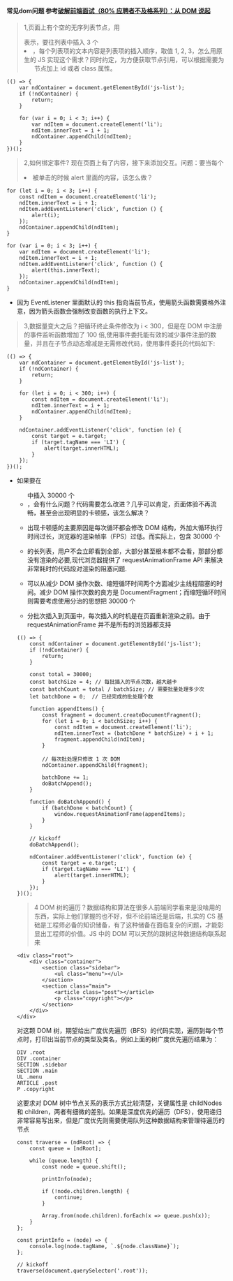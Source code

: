 #### 常见dom问题 参考[破解前端面试（80% 应聘者不及格系列）：从 DOM 说起](hhttps://juejin.im/post/58f558efac502e006c3e5c97)

> 1,页面上有个空的无序列表节点，用 <ul></ul> 表示，要往列表中插入 3 个 <li>，每个列表项的文本内容是列表项的插入顺序，取值 1, 2, 3，怎么用原生的 JS 实现这个需求？同时约定，为方便获取节点引用，可以根据需要为 <ul> 节点加上 id 或者 class 属性。

```
(() => {
    var ndContainer = document.getElementById('js-list');
    if (!ndContainer) {
        return;
    }

    for (var i = 0; i < 3; i++) {
        var ndItem = document.createElement('li');
        ndItem.innerText = i + 1;
        ndContainer.appendChild(ndItem);
    }
})();

```
> 2,如何绑定事件? 现在页面上有了内容，接下来添加交互。问题：要当每个 <li> 被单击的时候 alert 里面的内容，该怎么做？

```
for (let i = 0; i < 3; i++) {
    const ndItem = document.createElement('li');
    ndItem.innerText = i + 1;
    ndItem.addEventListener('click', function () {
        alert(i);
    });
    ndContainer.appendChild(ndItem);
}

```

```
for (var i = 0; i < 3; i++) {
    var ndItem = document.createElement('li');
    ndItem.innerText = i + 1;
    ndItem.addEventListener('click', function () {
        alert(this.innerText);
    });
    ndContainer.appendChild(ndItem);
}

```
- 因为 EventListener 里面默认的 this 指向当前节点，使用箭头函数需要格外注意，因为箭头函数会强制改变函数的执行上下文。

> 3,数据量变大之后？把循环终止条件修改为 i < 300，但是在 DOM 中注册的事件监听函数增加了 100 倍,使用事件委托能有效的减少事件注册的数量，并且在子节点动态增减是无需修改代码，使用事件委托的代码如下:

```
(() => {
    var ndContainer = document.getElementById('js-list');
    if (!ndContainer) {
        return;
    }

    for (let i = 0; i < 300; i++) {
        const ndItem = document.createElement('li');
        ndItem.innerText = i + 1;
        ndContainer.appendChild(ndItem);
    }

    ndContainer.addEventListener('click', function (e) {
        const target = e.target;
        if (target.tagName === 'LI') {
            alert(target.innerHTML);
        }
    });
})();

```
- 如果要在 <ul> 中插入 30000 个 <li>，会有什么问题？代码需要怎么改进？几乎可以肯定，页面体验不再流畅，甚至会出现明显的卡顿感，该怎么解决？

- 出现卡顿感的主要原因是每次循环都会修改 DOM 结构，外加大循环执行时间过长，浏览器的渲染帧率（FPS）过低。而实际上，包含 30000 个 <li> 的长列表，用户不会立即看到全部，大部分甚至根本都不会看，那部分都没有渲染的必要,现代浏览器提供了 requestAnimationFrame API 来解决非常耗时的代码段对渲染的阻塞问题.

- 可以从减少 DOM 操作次数、缩短循环时间两个方面减少主线程阻塞的时间。减少 DOM 操作次数的良方是 DocumentFragment；而缩短循环时间则需要考虑使用分治的思想把 30000 个 <li> 分批次插入到页面中，每次插入的时机是在页面重新渲染之前。由于 requestAnimationFrame 并不是所有的浏览器都支持

```
(() => {
    const ndContainer = document.getElementById('js-list');
    if (!ndContainer) {
        return;
    }

    const total = 30000;
    const batchSize = 4; // 每批插入的节点次数，越大越卡
    const batchCount = total / batchSize; // 需要批量处理多少次
    let batchDone = 0;  // 已经完成的批处理个数

    function appendItems() {
        const fragment = document.createDocumentFragment();
        for (let i = 0; i < batchSize; i++) {
            const ndItem = document.createElement('li');
            ndItem.innerText = (batchDone * batchSize) + i + 1;
            fragment.appendChild(ndItem);
        }

        // 每次批处理只修改 1 次 DOM
        ndContainer.appendChild(fragment);

        batchDone += 1;
        doBatchAppend();
    }

    function doBatchAppend() {
        if (batchDone < batchCount) {
            window.requestAnimationFrame(appendItems);
        }
    }

    // kickoff
    doBatchAppend();

    ndContainer.addEventListener('click', function (e) {
        const target = e.target;
        if (target.tagName === 'LI') {
            alert(target.innerHTML);
        }
    });
})();

```
> 4 DOM 树的遍历？数据结构和算法在很多人前端同学看来是没啥用的东西，实际上他们掌握的也不好，但不论前端还是后端，扎实的 CS 基础是工程师必备的知识储备，有了这种储备在面临复杂的问题，才能彰显出工程师的价值。JS 中的 DOM 可以天然的跟树这种数据结构联系起来

```
<div class="root">
    <div class="container">
        <section class="sidebar">
            <ul class="menu"></ul>
        </section>
        <section class="main">
            <article class="post"></article>
            <p class="copyright"></p>
        </section>
    </div>
</div>

```
对这颗 DOM 树，期望给出广度优先遍历（BFS）的代码实现，遍历到每个节点时，打印出当前节点的类型及类名，例如上面的树广度优先遍历结果为：

```
DIV .root
DIV .container
SECTION .sidebar
SECTION .main
UL .menu
ARTICLE .post
P .copyright

```
这要求对 DOM 树中节点关系的表示方式比较清楚，关键属性是 childNodes 和 children，两者有细微的差别。如果是深度优先的遍历（DFS），使用递归非常容易写出来，但是广度优先则需要使用队列这种数据结构来管理待遍历的节点

```
const traverse = (ndRoot) => {
    const queue = [ndRoot];

    while (queue.length) {
        const node = queue.shift();

        printInfo(node);

        if (!node.children.length) {
            continue;
        }

        Array.from(node.children).forEach(x => queue.push(x));
    }
};

const printInfo = (node) => {
    console.log(node.tagName, `.${node.className}`);
};

// kickoff
traverse(document.querySelector('.root'));

```